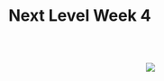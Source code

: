 # Next Level Week 4
<br />
<br />
<p align="center">
<img src="https://www.bing.com/images/blob?bcid=ThcDHqXyjIwCd4z9SFs4yl9XJks-.....4g.png" />
</p> 
